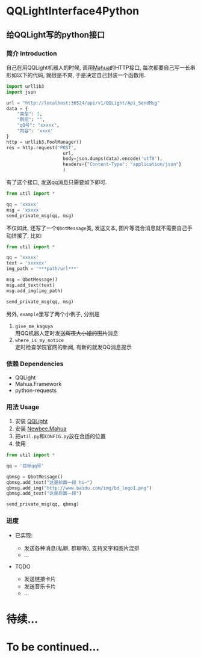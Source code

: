 # QQLightInterface4Python
## 给QQLight写的python接口

### 简介 Introduction
自己在用QQLight机器人的时候, 调用[Mahua](http://www.newbe.pro/2019/01/25/Newbe.Mahua/Start-With-Mahua-In-V2.0/)的HTTP接口, 
每次都要自己写一长串形如以下的代码, 就很是不爽, 于是决定自己封装一个函数用.  
```python
import urllib3
import json

url = "http://localhost:36524/api/v1/QQLight/Api_SendMsg"
data = {
    "类型": 1,
    "群组": "",
    "qQ号": "xxxxx",
    "内容": 'xxxx'
}
http = urllib3.PoolManager()
res = http.request('POST',
                     url,
                     body=json.dumps(data).encode('utf8'),
                     headers={"Content-Type": "application/json"}
                     )
```

有了这个接口, 发送qq消息只需要如下即可.  
```python
from util import *

qq = 'xxxxx'
msg = 'xxxxx'
send_private_msg(qq, msg)
```
不仅如此, 还写了一个`QbotMessage`类, 发送文本, 图片等混合消息就不需要自己手动拼接了, 比如:
```python
from util import *

qq = 'xxxxx'
text = 'xxxxxx'
img_path = '***path/url***'

msg = QbotMessage()
msg.add_text(text)
msg.add_img(img_path)

send_private_msg(qq, msg)
```

另外, `example`里写了两个小例子, 分别是
1. `give_me_kaguya`  
用QQ机器人定时发送~~辉夜大小姐的图片~~消息
2. `where_is_my_notice`  
定时检查学院官网的新闻, 有新的就发QQ消息提示

### 依赖 Dependencies
+ QQLight
+ Mahua.Framework
+ python-requests

### 用法 Usage
1. 安装 [QQLight](https://www.52chat.cc)
2. 安装 [Newbee.Mahua](http://www.newbe.pro/2019/01/25/Newbe.Mahua/Start-With-Mahua-In-V2.0/)
3. 把`util.py`和`CONFIG.py`放在合适的位置
4. 使用
```python
from util import *

qq = '目标qq号'

qbmsg = QbotMessage()
qbmsg.add_text("这是前面一段 hi~")
qbmsg.add_img("http://www.baidu.com/img/bd_logo1.png")
qbmsg.add_text("这是后面一段")

send_private_msg(qq, qbmsg)
```

### 进度
+ 已实现:
   + 发送各种消息(私聊, 群聊等), 支持文字和图片混排
   + ...

+ TODO
   + 发送链接卡片
   + 发送音乐卡片
   + ...
   
# 待续... 
# To be continued...
